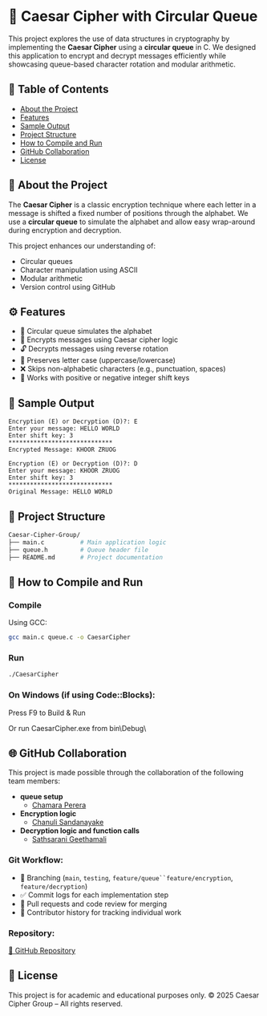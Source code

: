 # 🔐 Caesar Cipher with Circular Queue 

This project explores the use of data structures in cryptography by implementing the **Caesar Cipher** using a **circular queue** in C. We designed this application to encrypt and decrypt messages efficiently while showcasing queue-based character rotation and modular arithmetic.


## 📖 Table of Contents

- [About the Project](#-about-the-project)
- [Features](#-features)
- [Sample Output](#-sample-output)
- [Project Structure](#-project-structure)
- [How to Compile and Run](#-how-to-compile-and-run)
- [GitHub Collaboration](#-github-collaboration)
- [License](#-license)


## 🧠 About the Project

The **Caesar Cipher** is a classic encryption technique where each letter in a message is shifted a fixed number of positions through the alphabet. We use a **circular queue** to simulate the alphabet and allow easy wrap-around during encryption and decryption.

This project enhances our understanding of:

- Circular queues
- Character manipulation using ASCII
- Modular arithmetic
- Version control using GitHub


## ⚙️ Features

- 🔁 Circular queue simulates the alphabet
- 🔐 Encrypts messages using Caesar cipher logic
- 🔓 Decrypts messages using reverse rotation
- 🔣 Preserves letter case (uppercase/lowercase)
- ❌ Skips non-alphabetic characters (e.g., punctuation, spaces)
- 🔑 Works with positive or negative integer shift keys

## 🧪 Sample Output

```plaintext
Encryption (E) or Decryption (D)?: E
Enter your message: HELLO WORLD
Enter shift key: 3
*****************************
Encrypted Message: KHOOR ZRUOG

Encryption (E) or Decryption (D)?: D
Enter your message: KHOOR ZRUOG
Enter shift key: 3
*****************************
Original Message: HELLO WORLD
```

## 📁 Project Structure

```bash
Caesar-Cipher-Group/
├── main.c          # Main application logic
├── queue.h         # Queue header file
├── README.md       # Project documentation
```

## 🧰 How to Compile and Run

### Compile

Using GCC:

```bash
gcc main.c queue.c -o CaesarCipher
```

### Run

```bash
./CaesarCipher
```
### On Windows (if using Code::Blocks):

Press F9 to Build & Run

Or run CaesarCipher.exe from bin\Debug\

## 🌐 GitHub Collaboration

This project is made possible through the collaboration of the following team members:

* **queue setup**
  * [Chamara Perera ](https://github.com/Chamaracperera)
* **Encryption logic**
  * [Chanuli Sandanayake](https://github.com/Chanuli-Sandanayake)
* **Decryption logic and function calls**
  * [Sathsarani Geethamali](https://github.com/Sathsarani2002)
  


### Git Workflow:

* 🔄 Branching (`main`, `testing`, `feature/queue``feature/encryption`, `feature/decryption`)
* ✅ Commit logs for each implementation step
* 🔀 Pull requests and code review for merging
* 👥 Contributor history for tracking individual work

### Repository:

[🔗 GitHub Repository](https://github.com/Chamaracperera/Caesar_Cipher.git)


## 📜 License

This project is for academic and educational purposes only.
© 2025 Caesar Cipher Group – All rights reserved.




